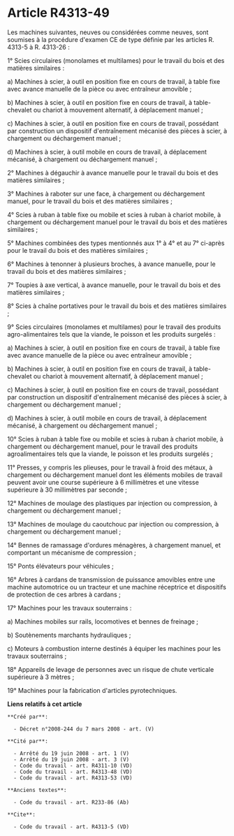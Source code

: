 # Article R4313-49

Les machines suivantes, neuves ou considérées comme neuves, sont soumises à la procédure d'examen CE de type définie par les
articles R. 4313-5 à R. 4313-26 : 

1° Scies circulaires (monolames et multilames) pour le travail du bois et des matières similaires : 

a) Machines à scier, à outil en position fixe en cours de travail, à table fixe avec avance manuelle de la pièce ou avec
entraîneur amovible ; 

b) Machines à scier, à outil en position fixe en cours de travail, à table-chevalet ou chariot à mouvement alternatif, à
déplacement manuel ; 

c) Machines à scier, à outil en position fixe en cours de travail, possédant par construction un dispositif d'entraînement
mécanisé des pièces à scier, à chargement ou déchargement manuel ; 

d) Machines à scier, à outil mobile en cours de travail, à déplacement mécanisé, à chargement ou déchargement manuel ; 

2° Machines à dégauchir à avance manuelle pour le travail du bois et des matières similaires ; 

3° Machines à raboter sur une face, à chargement ou déchargement manuel, pour le travail du bois et des matières
similaires ; 

4° Scies à ruban à table fixe ou mobile et scies à ruban à chariot mobile, à chargement ou déchargement manuel pour le
travail du bois et des matières similaires ; 

5° Machines combinées des types mentionnés aux 1° à 4° et au 7° ci-après pour le travail du bois et des matières
similaires ; 

6° Machines à tenonner à plusieurs broches, à avance manuelle, pour le travail du bois et des matières similaires ; 

7° Toupies à axe vertical, à avance manuelle, pour le travail du bois et des matières similaires ; 

8° Scies à chaîne portatives pour le travail du bois et des matières similaires ; 

9° Scies circulaires (monolames et multilames) pour le travail des produits agro-alimentaires tels que la viande, le poisson
et les produits surgelés : 

a) Machines à scier, à outil en position fixe en cours de travail, à table fixe avec avance manuelle de la pièce ou avec
entraîneur amovible ; 

b) Machines à scier, à outil en position fixe en cours de travail, à table-chevalet ou chariot à mouvement alternatif, à
déplacement manuel ; 

c) Machines à scier, à outil en position fixe en cours de travail, possédant par construction un dispositif d'entraînement
mécanisé des pièces à scier, à chargement ou déchargement manuel ; 

d) Machines à scier, à outil mobile en cours de travail, à déplacement mécanisé, à chargement ou déchargement manuel ; 

10° Scies à ruban à table fixe ou mobile et scies à ruban à chariot mobile, à chargement ou déchargement manuel, pour le
travail des produits agroalimentaires tels que la viande, le poisson et les produits surgelés ; 

11° Presses, y compris les plieuses, pour le travail à froid des métaux, à chargement ou déchargement manuel dont les
éléments mobiles de travail peuvent avoir une course supérieure à 6 millimètres et une vitesse supérieure à 30 millimètres
par seconde ; 

12° Machines de moulage des plastiques par injection ou compression, à chargement ou déchargement manuel ; 

13° Machines de moulage du caoutchouc par injection ou compression, à chargement ou déchargement manuel ; 

14° Bennes de ramassage d'ordures ménagères, à chargement manuel, et comportant un mécanisme de compression ; 

15° Ponts élévateurs pour véhicules ; 

16° Arbres à cardans de transmission de puissance amovibles entre une machine automotrice ou un tracteur et une machine
réceptrice et dispositifs de protection de ces arbres à cardans ; 

17° Machines pour les travaux souterrains : 

a) Machines mobiles sur rails, locomotives et bennes de freinage ; 

b) Soutènements marchants hydrauliques ; 

c) Moteurs à combustion interne destinés à équiper les machines pour les travaux souterrains ; 

18° Appareils de levage de personnes avec un risque de chute verticale supérieure à 3 mètres ; 

19° Machines pour la fabrication d'articles pyrotechniques.

**Liens relatifs à cet article**

	**Créé par**:

	  - Décret n°2008-244 du 7 mars 2008 - art. (V)

	**Cité par**:

	  - Arrêté du 19 juin 2008 - art. 1 (V)
	  - Arrêté du 19 juin 2008 - art. 3 (V)
	  - Code du travail - art. R4311-10 (VD)
	  - Code du travail - art. R4313-48 (VD)
	  - Code du travail - art. R4313-53 (VD)

	**Anciens textes**:

	  - Code du travail - art. R233-86 (Ab)

	**Cite**:

	  - Code du travail - art. R4313-5 (VD)
